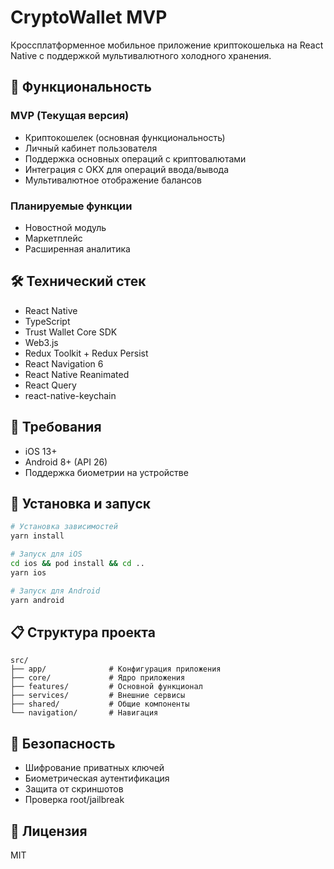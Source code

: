 # CryptoWallet MVP

Кроссплатформенное мобильное приложение криптокошелька на React Native с поддержкой мультивалютного холодного хранения.

## 🚀 Функциональность

### MVP (Текущая версия)
- Криптокошелек (основная функциональность)
- Личный кабинет пользователя
- Поддержка основных операций с криптовалютами
- Интеграция с OKX для операций ввода/вывода
- Мультивалютное отображение балансов

### Планируемые функции
- Новостной модуль
- Маркетплейс
- Расширенная аналитика

## 🛠 Технический стек

- React Native
- TypeScript
- Trust Wallet Core SDK
- Web3.js
- Redux Toolkit + Redux Persist
- React Navigation 6
- React Native Reanimated
- React Query
- react-native-keychain

## 📱 Требования

- iOS 13+
- Android 8+ (API 26)
- Поддержка биометрии на устройстве

## 🔧 Установка и запуск

```bash
# Установка зависимостей
yarn install

# Запуск для iOS
cd ios && pod install && cd ..
yarn ios

# Запуск для Android
yarn android
```

## 📋 Структура проекта

```
src/
├── app/              # Конфигурация приложения
├── core/             # Ядро приложения
├── features/         # Основной функционал
├── services/         # Внешние сервисы
├── shared/           # Общие компоненты
└── navigation/       # Навигация
```

## 🔐 Безопасность

- Шифрование приватных ключей
- Биометрическая аутентификация
- Защита от скриншотов
- Проверка root/jailbreak

## 📄 Лицензия

MIT